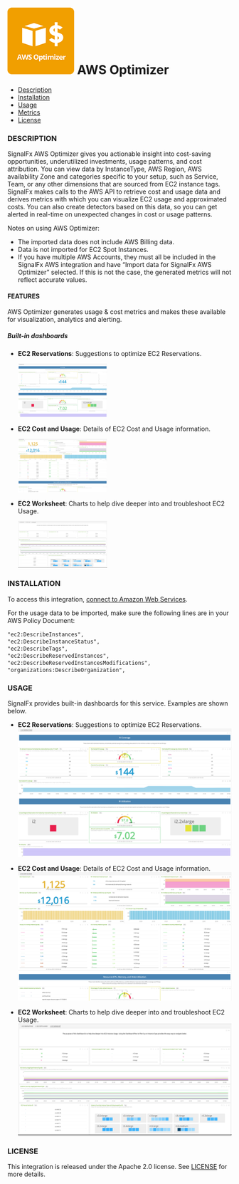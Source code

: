 # ![](./img/integration_optimizer.png) AWS Optimizer

- [Description](#description)
- [Installation](#installation)
- [Usage](#usage)
- [Metrics](#metrics)
- [License](#license)

### DESCRIPTION

SignalFx AWS Optimizer gives you actionable insight into cost-saving opportunities, underutilized investments, usage patterns, and cost attribution. You can view data by InstanceType, AWS Region, AWS availability Zone and categories specific to your setup, such as Service, Team, or any other dimensions that are sourced from EC2 instance tags. SignalFx makes calls to the AWS API to retrieve cost and usage data and derives metrics with which you can visualize EC2 usage and approximated costs. You can also create detectors based on this data, so you can get alerted in real-time on unexpected changes in cost or usage patterns.

Notes on using AWS Optimizer:
- The imported data does not include AWS Billing data.
- Data is not imported for EC2 Spot Instances.
- If you have multiple AWS Accounts, they must all be included in the SignalFx AWS integration and have “Import data for SignalFx AWS Optimizer” selected. If this is not the case, the generated metrics will not reflect accurate values.

#### FEATURES

AWS Optimizer generates usage & cost metrics and makes these available for visualization, analytics and alerting.

##### Built-in dashboards

- **EC2 Reservations**: Suggestions to optimize EC2 Reservations.

  [<img src='./img/dashboard_optimizer_ec2_reservations.png' width=200px>](./img/dashboard_optimizer_ec2_reservations.png)

- **EC2 Cost and Usage**: Details of EC2 Cost and Usage information.

  [<img src='./img/dashboard_optimizer_ec2_cost_usage.png' width=200px>](./img/dashboard_optimizer_ec2_cost_usage.png)

- **EC2 Worksheet**: Charts to help dive deeper into and troubleshoot EC2 Usage.

  [<img src='./img/dashboard_optimizer_ec2_worksheet.png' width=200px>](./img/dashboard_optimizer_ec2_worksheet.png)

### INSTALLATION

To access this integration, [connect to Amazon Web Services](https://github.com/signalfx/integrations/tree/master/aws)[](sfx_link:aws).

For the usage data to be imported, make sure the following lines are in your AWS Policy Document:

```
"ec2:DescribeInstances",
"ec2:DescribeInstanceStatus",
"ec2:DescribeTags",
"ec2:DescribeReservedInstances",
"ec2:DescribeReservedInstancesModifications",
"organizations:DescribeOrganization",
```

### USAGE

SignalFx provides built-in dashboards for this service. Examples are shown below.

- **EC2 Reservations**: Suggestions to optimize EC2 Reservations.
![](./img/dashboard_optimizer_ec2_reservations.png)

- **EC2 Cost and Usage**: Details of EC2 Cost and Usage information.
![](./img/dashboard_optimizer_ec2_cost_usage.png)

- **EC2 Worksheet**: Charts to help dive deeper into and troubleshoot EC2 Usage.
![](./img/dashboard_optimizer_ec2_worksheet.png)

### LICENSE

This integration is released under the Apache 2.0 license. See [LICENSE](./LICENSE) for more details.
